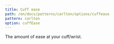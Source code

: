 ```yaml
---
title: Cuff ease
path: /en/docs/patterns/carlton/options/cuffease
pattern: carlton
option: cuffEase
---
```


The amount of ease at your cuff/wrist.
